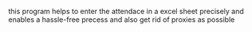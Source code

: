 this program helps to enter the attendace in a excel sheet precisely and enables a hassle-free precess and also get rid of proxies as possible
